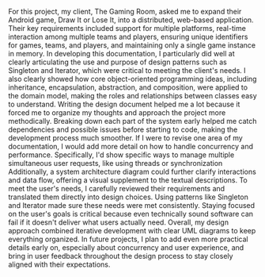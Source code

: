 For this project, my client, The Gaming Room, asked me to expand their Android game, Draw It or Lose It, into a distributed, web-based application. Their key requirements included support for multiple platforms, real-time interaction among multiple teams and players, ensuring unique identifiers for games, teams, and players, and maintaining only a single game instance in memory.
In developing this documentation, I particularly did well at clearly articulating the use and purpose of design patterns such as Singleton and Iterator, which were critical to meeting the client's needs. I also clearly showed how core object-oriented programming ideas, including inheritance, encapsulation, abstraction, and composition, were applied to the domain model, making the roles and relationships between classes easy to understand.
Writing the design document helped me a lot because it forced me to organize my thoughts and approach the project more methodically. Breaking down each part of the system early helped me catch dependencies and possible issues before starting to code, making the development process much smoother.
If I were to revise one area of my documentation, I would add more detail on how to handle concurrency and performance. Specifically, I'd show specific ways to manage multiple simultaneous user requests, like using threads or synchronization Additionally, a system architecture diagram could further clarify interactions and data flow, offering a visual supplement to the textual descriptions.
To meet the user's needs, I carefully reviewed their requirements and translated them directly into design choices. Using patterns like Singleton and Iterator made sure these needs were met consistently. Staying focused on the user's goals is critical because even technically sound software can fail if it doesn't deliver what users actually need.
Overall, my design approach combined iterative development with clear UML diagrams to keep everything organized. In future projects, I plan to add even more practical details early on, especially about concurrency and user experience, and bring in user feedback throughout the design process to stay closely aligned with their expectations.
